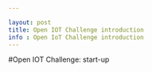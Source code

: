 ```yaml
---

layout: post
title: Open IOT Challenge introduction
info : Open IoT Challenge introduction
---
```


#Open IOT Challenge: start-up

